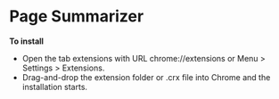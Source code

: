 # Page Summarizer
**To install**

* Open the tab extensions with URL chrome://extensions or Menu > Settings > Extensions.
* Drag-and-drop the extension folder or .crx file into Chrome and the installation starts.
